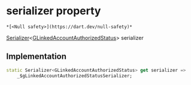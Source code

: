 


# serializer property




    *[<Null safety>](https://dart.dev/null-safety)*




[Serializer](https://pub.dev/documentation/built_value/8.1.2/serializer/Serializer-class.html)&lt;[GLinkedAccountAuthorizedStatus](../../third_party_yonomi_graphql_schema_schema.docs.schema.gql/GLinkedAccountAuthorizedStatus-class.md)> serializer
  







## Implementation

```dart
static Serializer<GLinkedAccountAuthorizedStatus> get serializer =>
    _$gLinkedAccountAuthorizedStatusSerializer;
```








